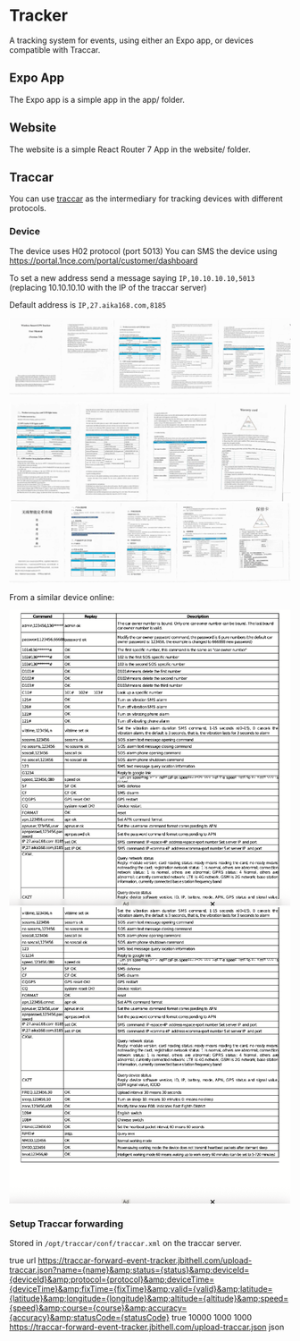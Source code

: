 # Tracker

A tracking system for events, using either an Expo app, or devices compatible with Traccar.

## Expo App

The Expo app is a simple app in the app/ folder.

## Website

The website is a simple React Router 7 App in the website/ folder.

## Traccar

You can use [traccar](https://github.com/traccar/traccar) as the intermediary for tracking devices with different protocols.

### Device

The device uses H02 protocol (port 5013)
You can SMS the device using https://portal.1nce.com/portal/customer/dashboard

To set a new address send a message saying `IP,10.10.10.10,5013` (replacing 10.10.10.10 with the IP of the traccar server)

Default address is `IP,27.aika168.com,8185`

![Device manual](/.github/manual-page1.jpg)
![Device manual](/.github/manual-page2.jpg)
![Device manual](/.github/manual-page3.jpg)

From a similar device online:

![Device Commands](/.github/device-commands-screenshot-1.png)
![Device Commands](/.github/device-commands-screenshot-2.png)

### Setup Traccar forwarding

Stored in `/opt/traccar/conf/traccar.xml` on the traccar server.

<entry key='forward.enable'>true</entry>
<entry key='forward.type'>url</entry>
<entry key='forward.url'>https://traccar-forward-event-tracker.jbithell.com/upload-traccar.json?name={name}&amp;status={status}&amp;deviceId={deviceId}&amp;protocol={protocol}&amp;deviceTime={deviceTime}&amp;fixTime={fixTime}&amp;valid={valid}&amp;latitude={latitude}&amp;longitude={longitude}&amp;altitude={altitude}&amp;speed={speed}&amp;course={course}&amp;accuracy={accuracy}&amp;statusCode={statusCode}</entry>
<entry key='forward.retry.enable'>true</entry>
<entry key='forward.retry.delay'>10000</entry>
<entry key='forward.retry.count'>1000</entry>
<entry key='forward.retry.limit'>1000</entry>
<entry key='event.forward.url'>https://traccar-forward-event-tracker.jbithell.com/upload-traccar.json</entry>
<entry key='event.forward.type'>json</entry>
